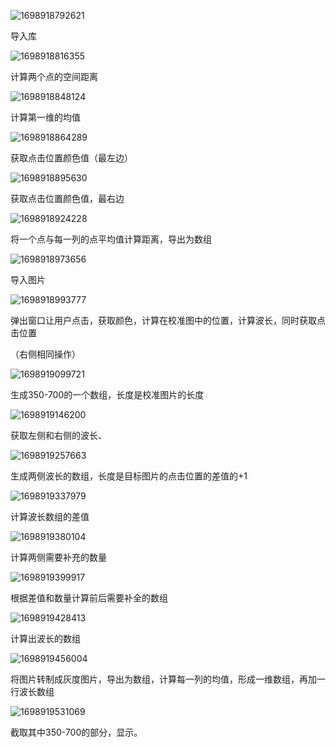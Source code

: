 ![1698918792621](C:\Users\ADMINI~1\AppData\Local\Temp\1698918792621.png)

导入库

![1698918816355](C:\Users\ADMINI~1\AppData\Local\Temp\1698918816355.png)

计算两个点的空间距离

![1698918848124](C:\Users\ADMINI~1\AppData\Local\Temp\1698918848124.png)

计算第一维的均值

![1698918864289](C:\Users\ADMINI~1\AppData\Local\Temp\1698918864289.png)

获取点击位置颜色值（最左边）

![1698918895630](C:\Users\ADMINI~1\AppData\Local\Temp\1698918895630.png)

获取点击位置颜色值，最右边

![1698918924228](C:\Users\ADMINI~1\AppData\Local\Temp\1698918924228.png)

将一个点与每一列的点平均值计算距离，导出为数组

![1698918973656](C:\Users\ADMINI~1\AppData\Local\Temp\1698918973656.png)

导入图片

![1698918993777](C:\Users\ADMINI~1\AppData\Local\Temp\1698918993777.png)

弹出窗口让用户点击，获取颜色，计算在校准图中的位置，计算波长，同时获取点击位置

（右侧相同操作）

![1698919099721](C:\Users\ADMINI~1\AppData\Local\Temp\1698919099721.png)

生成350-700的一个数组，长度是校准图片的长度

![1698919146200](C:\Users\ADMINI~1\AppData\Local\Temp\1698919146200.png)

获取左侧和右侧的波长、

![1698919257663](C:\Users\ADMINI~1\AppData\Local\Temp\1698919257663.png)

生成两侧波长的数组，长度是目标图片的点击位置的差值的+1

![1698919337979](C:\Users\ADMINI~1\AppData\Local\Temp\1698919337979.png)

计算波长数组的差值

![1698919380104](C:\Users\ADMINI~1\AppData\Local\Temp\1698919380104.png)

计算两侧需要补充的数量

![1698919399917](C:\Users\ADMINI~1\AppData\Local\Temp\1698919399917.png)

根据差值和数量计算前后需要补全的数组

![1698919428413](C:\Users\ADMINI~1\AppData\Local\Temp\1698919428413.png)

计算出波长的数组

![1698919456004](C:\Users\ADMINI~1\AppData\Local\Temp\1698919456004.png)

将图片转制成灰度图片，导出为数组，计算每一列的均值，形成一维数组，再加一行波长数组



![1698919531069](C:\Users\ADMINI~1\AppData\Local\Temp\1698919531069.png)

截取其中350-700的部分，显示。

